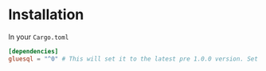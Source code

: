 # Installation

In your `Cargo.toml`

```toml
[dependencies]
gluesql = "^0" # This will set it to the latest pre 1.0.0 version. Set to a specific version if you want it to be predictable.
```
